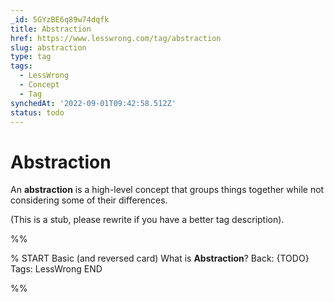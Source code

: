 ```yaml
---
_id: 5GYzBE6q89w74dqfk
title: Abstraction
href: https://www.lesswrong.com/tag/abstraction
slug: abstraction
type: tag
tags:
  - LessWrong
  - Concept
  - Tag
synchedAt: '2022-09-01T09:42:58.512Z'
status: todo
---
```


# Abstraction

An **abstraction** is a high-level concept that groups things together while not considering some of their differences.

(This is a stub, please rewrite if you have a better tag description).


%%

% START
Basic (and reversed card)
What is **Abstraction**?
Back: {TODO}
Tags: LessWrong
END

%%
	
